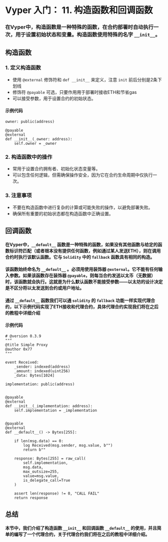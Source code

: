 # Vyper 入门： 11. 构造函数和回调函数
### 在Vyper中，构造函数是一种特殊的函数，在合约部署时自动执行一次，用于设置初始状态和变量。构造函数使用特殊的名字 `__init__`。

## 构造函数
### 1. 定义构造函数
- 使用 `@external` 修饰符和 `def __init__` 来定义，注意 `init` 前后分别是2条下划线
- 修饰符 `@payable` 可选，只要作用用于部署时接收ETH和节省gas
- 可以接受参数，用于设置合约的初始状态。
#### 示例代码
```
owner: public(address)

@payable
@external
def __init__(_owner: address):
	self.owner = _owner
```

### 2. 构造函数中的操作
- 常用于设置合约拥有者、初始化状态变量等。
- 可以包含任何逻辑，但需确保操作安全，因为它在合约生命周期中仅执行一次。

### 3. 注意事项
- 不要在构造函数中进行复杂的计算或可能失败的操作，以避免部署失败。
- 确保所有重要的初始状态都在构造函数中正确设置。

## 回调函数
#### 在Vyper中，`__default__` 函数是一种特殊的函数，如果没有其他函数与给定的函数标识符匹配（或者根本没有提供任何函数，例如通过某人发送ETH），则在调用合约时执行该默认函数。它与 `Solidity` 中的 `fallback` 函数具有相同的构造。

#### 该函数始终命名为 `__default__` 。必须用使用装饰器 `@external`。它不能有任何输入参数。如果该函数存在装饰器 `@payable`，则每当合约发送以太币（无数据）时，该函数就会执行。这就是为什么默认函数不能接受参数——以太坊的设计决定是不区分将以太发送到合约或用户地址。

#### 通过 `__default__` 函数我们可以通 `solidity` 的 `fallback` 功能一样实现代理合约，以下示例代码实现了ETH接收和代理合约，具体代理合约实现我们将在之后的教程中详细介绍

#### 示例代码
```
# @version 0.3.9
"""
@title Simple Proxy
@author 0x77
"""

event Received:
	_sender: indexed(address)
	_amount: indexed(uint256)
	_data: Bytes[1024]

implementation: public(address)


@payable
@external
def __init__(_implementation: address):
	self.implementation = _implementation


@payable
@external
def __default__() -> Bytes[255]:

	if len(msg.data) == 0:
		log Received(msg.sender, msg.value, b"")
		return b""

	response: Bytes[255] = raw_call(
		self.implementation,
		msg.data,
		max_outsize=255,
		value=msg.value,
		is_delegate_call=True
	)

	assert len(response) != 0, "CALL FAIL"
	return response

```


## 总结
#### 本节中，我们介绍了构造函数 `__init__` 和回调函数 `__default__` 的使用，并且简单的编写了一个代理合约，关于代理合约我们将在之后的教程中详细介绍。
